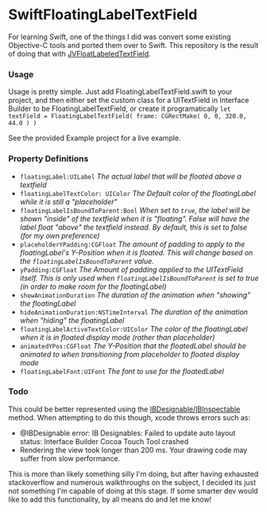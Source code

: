 SwiftFloatingLabelTextField
===========================

For learning Swift, one of the things I did was convert some existing Objective-C tools and ported them over to Swift.  This repository is the result of doing that with [JVFloatLabeledTextField](https://github.com/jverdi/JVFloatLabeledTextField).

### Usage
Usage is pretty simple.   Just add FloatingLabelTextField.swift to your project, and then either set the custom class for a UITextField in Interface Builder to be FloatingLabelTextField, or create it programatically `let textField = FloatingLabelTextField( frame: CGRectMake( 0, 0, 320.0, 44.0 ) )`

See the provided Example project for a live example.

### Property Definitions
* `floatingLabel:UILabel` *The actual label that will be floated above a textfield*
* `floatingLabelTextColor: UIColor` *The Default color of the floatingLabel while it is still a "placeholder"*
* `floatingLabelIsBoundToParent:Bool` *When set to `true`, the label will be shown "inside" of the textfield when it is "floating".  False will have the label float "above" the textfield instead.  By default, this is set to false (for my own preference)*
* `placeholderYPadding:CGFloat`  *The amount of padding to apply to the floatingLabel's Y-Position when it is floated.  This will change based on the `floatingLabelIsBoundToParent` value.*
* `yPadding:CGFloat`  *The Amount of padding applied to the UITextField itself.  This is only used when `floatingLabelIsBoundToParent` is set to true (in order to make room for the floatingLabel)*
* `showAnimationDuration`  *The duration of the animation when "showing" the floatingLabel*
* `hideAnimationDuration:NSTimeInterval`  *The duration of the animation when "hiding" the floatingLabel*
* `floatingLabelActiveTextColor:UIColor`  *The color of the floatingLabel when it is in floated display mode (rather than placeholder)*
* `animatedYPos:CGFloat` *The Y-Position that the floatedLabel should be animated to when transitioning from placeholder to floated display mode*
* `floatingLabelFont:UIFont`  *The font to use for the floatedLabel*

### Todo
This could be better represented using the [IBDesignable/IBInspectable](http://www.thinkandbuild.it/building-custom-ui-element-with-ibdesignable/) method.  When attempting to do this though, xcode throws errors such as:
* @IBDesignable error: IB Designables: Failed to update auto layout status: Interface Builder Cocoa Touch Tool crashed
* Rendering the view took longer than 200 ms. Your drawing code may suffer from slow performance.

This is more than likely something silly I'm doing, but after having exhausted stackoverflow and numerous walkthroughs on the subject, I decided its just not something I'm capable of doing at this stage.  If some smarter dev would like to add this functionality, by all means do and let me know!
